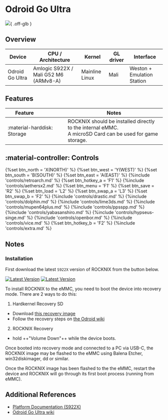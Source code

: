# Odroid Go Ultra

![](../../_inc/images/devices/hardkernel-odroid-go-ultra.png){ .off-glb }

## Overview

| Device | CPU / Architecture | Kernel | GL driver | Interface |
| -- | -- | -- | -- | -- |
| Odroid Go Ultra | Amlogic S922X / Mali G52 M6 (ARMv8-A) | Mainline Linux | Mali | Weston + Emulation Station |

## Features

| Feature&nbsp;&nbsp;&nbsp;&nbsp;&nbsp;&nbsp;&nbsp;&nbsp;&nbsp;&nbsp;&nbsp;&nbsp;&nbsp;&nbsp;&nbsp;&nbsp; | Notes |
| -- | -- |
| :material-harddisk: Storage | ROCKNIX should be installed directly to the internal eMMC. <br> A microSD Card can be used for game storage. |

## :material-controller: Controls

{%set btn_north = 'X(NORTH)' %}
{%set btn_west = 'Y(WEST)' %}
{%set btn_south = 'B(SOUTH)' %}
{%set btn_east = 'A(EAST)' %}
{%include 'controls/retroarch.md' %}
{%set btn_hotkey_a = 'F1' %}
{%include 'controls/aethersx2.md' %}
{%set btn_menu = 'F1' %}
{%set btn_save = 'R2' %}
{%set btn_load = 'L2' %}
{%set btn_swap_a = 'L3' %}
{%set btn_swap_b = 'F2' %}
{%include 'controls/drastic.md' %}
{%include 'controls/dolphin.md' %}
{%include 'controls/lime3ds.md' %}
{%include 'controls/mupen64plus.md' %}
{%include 'controls/ppsspp.md' %}
{%include 'controls/yabasanshiro.md' %}
{%include 'controls/hypseus-singe.md' %}
{%include 'controls/openbor.md' %}
{%include 'controls/vice.md' %}
{%set btn_hotkey_b = 'F2' %}
{%include 'controls/extra.md' %}

## Notes

### Installation

First download the latest `S922X` version of ROCKNIX from the button below.

[![Latest Version](https://img.shields.io/github/release/ROCKNIX/distribution.svg?labelColor=111111&color=FF5555&label=Latest&style=flat#only-light)](https://github.com/ROCKNIX/distribution/releases/latest)
[![Latest Version](https://img.shields.io/github/release/ROCKNIX/distribution.svg?labelColor=dddddd&color=FF5555&label=Latest&style=flat#only-dark)](https://github.com/ROCKNIX/distribution/releases/latest)

To install ROCKNIX to the eMMC, you need to boot the device into recovery mode. There are 2 ways to do this:

1. Hardkernel Recovery SD

  - Download [this recovery image](https://wiki.odroid.com/odroid_go_ultra/os_image/recovery)
  - Follow the recovery steps on [the Odroid wiki](https://wiki.odroid.com/odroid_go_ultra/getting_started/recovery_eMMC)

2. ROCKNIX Recovery

  - hold ++"Volume Down"++ while the device boots.  

Once booted into recovery mode and connected to a PC via USB-C, the ROCKNIX image may be flashed to the eMMC using Balena Etcher, win32diskimager, dd or similar.

Once the ROCKNIX image has been flashed to the the eMMC, restart the device and ROCKNIX will go through its first boot process (running from eMMC).

## Additional References

- [Platform Documentation (S922X)](https://github.com/ROCKNIX/distribution/blob/main/documentation/PER_DEVICE_DOCUMENTATION/S922X)
- [Odroid Go Ultra wiki](https://wiki.odroid.com/odroid_go_ultra/odroid_go_ultra)
